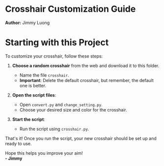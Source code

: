 # Crosshair Customization Guide

**Author:** Jimmy Luong

# Starting with this Project
To customize your crosshair, follow these steps:

1. **Choose a random crosshair** from the web and download it to this folder.  
   - Name the file `crosshair`.  
   - **Important**: Delete the default crosshair, but remember, the default one is better.

2. **Open the script files**:
   - Open `convert.py` and `change_setting.py`.
   - Choose your desired size and color for the crosshair.

3. **Start the script**:
   - Run the script using `crosshair.py`.

That's it! Once you run the script, your new crosshair should be set up and ready to use.  

Hope this helps you improve your aim!  
**- Jimmy**
